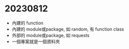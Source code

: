 # 20230812
- 內建的 function
- 內建的 module或package, 如 random, 有 function class
- 外部的 module或package, 如 requests
- 一個專案就是一個資料夾